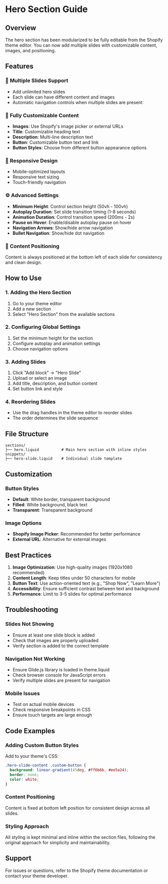 # Hero Section Guide

## Overview

The hero section has been modularized to be fully editable from the Shopify theme editor. You can now add multiple slides with customizable content, images, and positioning.

## Features

### 🎯 **Multiple Slides Support**

- Add unlimited hero slides
- Each slide can have different content and images
- Automatic navigation controls when multiple slides are present

### 🎨 **Fully Customizable Content**

- **Images**: Use Shopify's image picker or external URLs
- **Title**: Customizable heading text
- **Description**: Multi-line description text
- **Button**: Customizable button text and link
- **Button Styles**: Choose from different button appearance options

### 📱 **Responsive Design**

- Mobile-optimized layouts
- Responsive text sizing
- Touch-friendly navigation

### ⚙️ **Advanced Settings**

- **Minimum Height**: Control section height (50vh - 100vh)
- **Autoplay Duration**: Set slide transition timing (1-8 seconds)
- **Animation Duration**: Control transition speed (200ms - 2s)
- **Pause on Hover**: Enable/disable autoplay pause on hover
- **Navigation Arrows**: Show/hide arrow navigation
- **Bullet Navigation**: Show/hide dot navigation

### 🎯 **Content Positioning**

Content is always positioned at the bottom left of each slide for consistency and clean design.

## How to Use

### 1. Adding the Hero Section

1. Go to your theme editor
2. Add a new section
3. Select "Hero Section" from the available sections

### 2. Configuring Global Settings

1. Set the minimum height for the section
2. Configure autoplay and animation settings
3. Choose navigation options

### 3. Adding Slides

1. Click "Add block" → "Hero Slide"
2. Upload or select an image
3. Add title, description, and button content
4. Set button link and style

### 4. Reordering Slides

- Use the drag handles in the theme editor to reorder slides
- The order determines the slide sequence

## File Structure

```
sections/
├── hero.liquid          # Main hero section with inline styles
snippets/
├── hero-slide.liquid    # Individual slide template
```

## Customization

### Button Styles

- **Default**: White border, transparent background
- **Filled**: White background, black text
- **Transparent**: Transparent background

### Image Options

- **Shopify Image Picker**: Recommended for better performance
- **External URL**: Alternative for external images

## Best Practices

1. **Image Optimization**: Use high-quality images (1920x1080 recommended)
2. **Content Length**: Keep titles under 50 characters for mobile
3. **Button Text**: Use action-oriented text (e.g., "Shop Now", "Learn More")
4. **Accessibility**: Ensure sufficient contrast between text and background
5. **Performance**: Limit to 3-5 slides for optimal performance

## Troubleshooting

### Slides Not Showing

- Ensure at least one slide block is added
- Check that images are properly uploaded
- Verify section is added to the correct template

### Navigation Not Working

- Ensure Glide.js library is loaded in theme.liquid
- Check browser console for JavaScript errors
- Verify multiple slides are present for navigation

### Mobile Issues

- Test on actual mobile devices
- Check responsive breakpoints in CSS
- Ensure touch targets are large enough

## Code Examples

### Adding Custom Button Styles

Add to your theme's CSS:

```css
.hero-slide-content .custom-button {
  background: linear-gradient(45deg, #ff6b6b, #ee5a24);
  border: none;
  color: white;
}
```

### Content Positioning

Content is fixed at bottom left position for consistent design across all slides.

### Styling Approach

All styling is kept minimal and inline within the section files, following the original approach for simplicity and maintainability.

## Support

For issues or questions, refer to the Shopify theme documentation or contact your theme developer.
